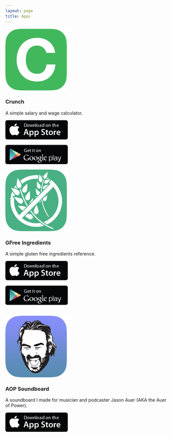 ```yaml
---
layout: page
title: Apps
---
```


<img src="/public/img/app-icon-crunch_512@2x.png" width="192" height="auto">

### Crunch

A simple salary and wage calculator.

[<img src="/public/img/app-store-badge-apple_195x60@2x.png" width="195" height="60">](https://itunes.apple.com/app/id912209541?mt=8)

[<img src="/public/img/app-store-badge-google_195x60@2x.png" width="195" height="60">](https://play.google.com/store/apps/details?id=com.joshbuchea.crunch) 
<br>

<img src="/public/img/app-icon-gfree_512@2x.png" width="192" height="auto">

### GFree Ingredients

A simple gluten free ingredients reference.

[<img src="/public/img/app-store-badge-apple_195x60@2x.png" width="195" height="60">](https://itunes.apple.com/app/id952035870?mt=8)

[<img src="/public/img/app-store-badge-google_195x60@2x.png" width="195" height="60">](https://play.google.com/store/apps/details?id=com.joshbuchea.gfreeing) 

<br>

<img src="/public/img/app-icon-aopsb_512@2x.png" width="192" height="auto">

### AOP Soundboard

A soundboard I made for musician and podcaster Jason Auer (AKA the Auer of Power).

[<img src="/public/img/app-store-badge-apple_195x60@2x.png" width="195" height="60">](https://itunes.apple.com/app/auer-of-power-soundboard/id572835381)
